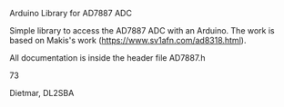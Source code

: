Arduino Library for AD7887 ADC

Simple library to access the AD7887 ADC with an Arduino. The work is based on Makis's work (https://www.sv1afn.com/ad8318.html).

All documentation is inside the header file AD7887.h

73

Dietmar, DL2SBA